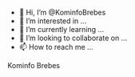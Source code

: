 - 👋 Hi, I’m @KominfoBrebes
- 👀 I’m interested in ...
- 🌱 I’m currently learning ...
- 💞️ I’m looking to collaborate on ...
- 📫 How to reach me ...

Kominfo Brebes

<!---
KominfoBrebes/KominfoBrebes is a ✨ special ✨ repository because its `README.md` (this file) appears on your GitHub profile.
You can click the Preview link to take a look at your changes.
--->
